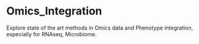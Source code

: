 # Omics_Integration
Explore state of the art methods in Omics data and Phenotype integration, especially for RNAseq, Microbiome. 
